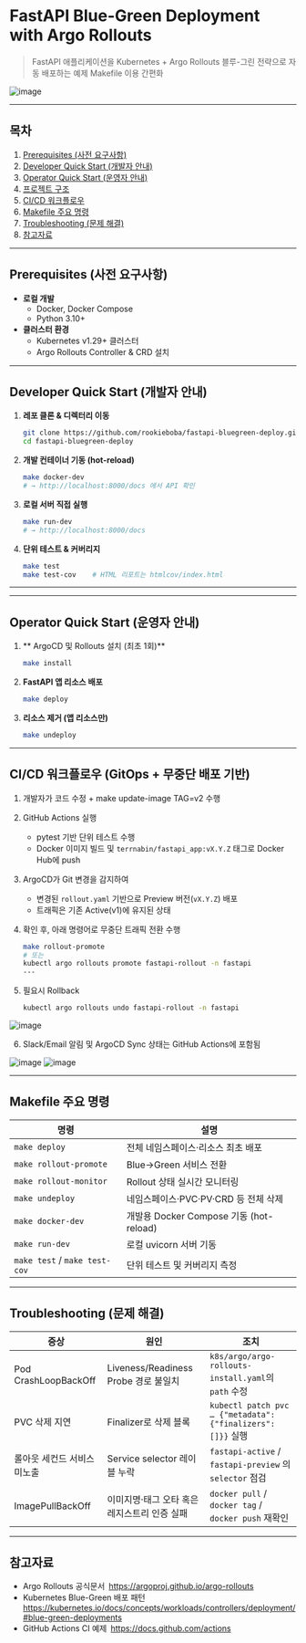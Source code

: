 # FastAPI Blue-Green Deployment with Argo Rollouts

> FastAPI 애플리케이션을 Kubernetes + Argo Rollouts 블루-그린 전략으로 자동 배포하는 예제
> Makefile 이용 간편화

![image](https://github.com/user-attachments/assets/1e66861f-0cc5-4402-a2db-5fd4c0a3a7c0)


---

## 목차

1. [Prerequisites (사전 요구사항)](#prerequisites-사전-요구사항)  
2. [Developer Quick Start (개발자 안내)](#developer-quick-start-개발자-안내)  
3. [Operator Quick Start (운영자 안내)](#operator-quick-start-운영자-안내)  
4. [프로젝트 구조](#프로젝트-구조)  
5. [CI/CD 워크플로우](#cicd-워크플로우)  
6. [Makefile 주요 명령](#makefile-주요-명령)  
7. [Troubleshooting (문제 해결)](#troubleshooting-문제-해결)  
8. [참고자료](#참고자료)  

---

## Prerequisites (사전 요구사항)

- **로컬 개발**  
  - Docker, Docker Compose  
  - Python 3.10+  
- **클러스터 환경**  
  - Kubernetes v1.29+ 클러스터  
  - Argo Rollouts Controller & CRD 설치  

---

## Developer Quick Start (개발자 안내)

1. **레포 클론 & 디렉터리 이동**  
   ```bash
   git clone https://github.com/rookieboba/fastapi-bluegreen-deploy.git
   cd fastapi-bluegreen-deploy
   ```

2. **개발 컨테이너 기동 (hot-reload)**  
   ```bash
   make docker-dev
   # → http://localhost:8000/docs 에서 API 확인
   ```

3. **로컬 서버 직접 실행**  
   ```bash
   make run-dev
   # → http://localhost:8000/docs
   ```

4. **단위 테스트 & 커버리지**  
   ```bash
   make test
   make test-cov    # HTML 리포트는 htmlcov/index.html
   ```

---

---

## Operator Quick Start (운영자 안내)

1. ** ArgoCD 및 Rollouts 설치 (최초 1회)**  
   ```bash
   make install
   ```

2. **FastAPI 앱 리소스 배포**  
   ```bash
   make deploy
   ```

3. **리소스 제거 (앱 리소스만)**  
   ```bash
   make undeploy
   ```

---

## CI/CD 워크플로우 (GitOps + 무중단 배포 기반)

1. 개발자가 코드 수정 + make update-image TAG=v2 수행

2. GitHub Actions 실행
   - pytest 기반 단위 테스트 수행
   - Docker 이미지 빌드 및 `terrnabin/fastapi_app:vX.Y.Z` 태그로 Docker Hub에 push

3. ArgoCD가 Git 변경을 감지하여
   - 변경된 `rollout.yaml` 기반으로 Preview 버전(`vX.Y.Z`) 배포
   - 트래픽은 기존 Active(v1)에 유지된 상태

4. 확인 후, 아래 명령어로 무중단 트래픽 전환 수행
   ```bash
   make rollout-promote
   # 또는
   kubectl argo rollouts promote fastapi-rollout -n fastapi
   ---
5. 필요시 Rollback
   ```bash
   kubectl argo rollouts undo fastapi-rollout -n fastapi
   ```

![image](https://github.com/user-attachments/assets/df4693c8-43ee-49db-9f59-c701fbc6bec0)


6. Slack/Email 알림 및 ArgoCD Sync 상태는 GitHub Actions에 포함됨

![image](https://github.com/user-attachments/assets/abd8d57e-6bb4-49d6-8035-0cbe7b5d075b)
![image](https://github.com/user-attachments/assets/861d5a17-29bf-420e-a171-721cb6da734e)

---




## Makefile 주요 명령

|명령                         |설명                                 |
|----------------------------|------------------------------------|
|`make deploy`               |전체 네임스페이스·리소스 최초 배포           |
|`make rollout-promote`      |Blue→Green 서비스 전환                 |
|`make rollout-monitor`      |Rollout 상태 실시간 모니터링             |
|`make undeploy`             |네임스페이스·PVC·PV·CRD 등 전체 삭제       |
|`make docker-dev`           |개발용 Docker Compose 기동 (hot-reload)|
|`make run-dev`              |로컬 uvicorn 서버 기동                  |
|`make test` / `make test-cov`|단위 테스트 및 커버리지 측정            |

---

## Troubleshooting (문제 해결)

|증상                      |원인                                      |조치                                                    |
|-------------------------|-----------------------------------------|-------------------------------------------------------|
|Pod CrashLoopBackOff      |Liveness/Readiness Probe 경로 불일치           |`k8s/argo/argo-rollouts-install.yaml`의 `path` 수정         |
|PVC 삭제 지연              |Finalizer로 삭제 블록                         |`kubectl patch pvc … {"metadata":{"finalizers":[]}}` 실행 |
|롤아웃 세컨드 서비스 미노출|Service selector 레이블 누락                  |`fastapi-active` / `fastapi-preview` 의 `selector` 점검    |
|ImagePullBackOff          |이미지명·태그 오타 혹은 레지스트리 인증 실패      |`docker pull` / `docker tag` / `docker push` 재확인       |

---

## 참고자료

- Argo Rollouts 공식문서 https://argoproj.github.io/argo-rollouts  
- Kubernetes Blue-Green 배포 패턴 https://kubernetes.io/docs/concepts/workloads/controllers/deployment/#blue-green-deployments  
- GitHub Actions CI 예제 https://docs.github.com/actions

